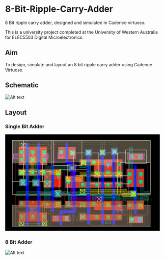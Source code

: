 # 8-Bit-Ripple-Carry-Adder
8 Bit ripple carry adder, designed and simulated in Cadence virtuoso.

This is a university project completed at the University of Western Australia for ELEC5503 Digital Microelectronics.

## Aim
To design, simulate and layout an 8 bit ripple carry adder using Cadence Virtuoso.

## Schematic
![Alt text](fulladdertopo.JPG.png?raw=true "Title")

## Layout
### Single Bit Adder
![Alt text](/falayb.png?raw=true "Title")

### 8 Bit Adder

![Alt text](/8bit.png?raw=true "Title")

